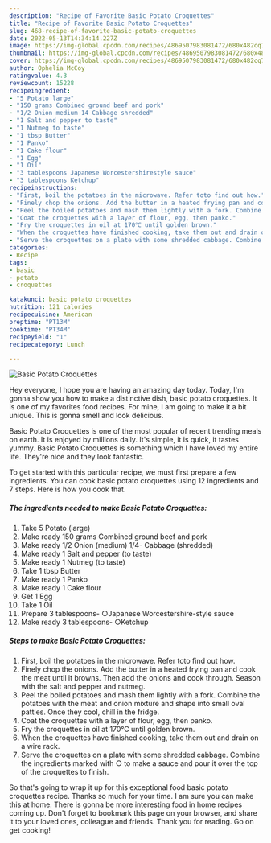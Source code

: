 ```yaml
---
description: "Recipe of Favorite Basic Potato Croquettes"
title: "Recipe of Favorite Basic Potato Croquettes"
slug: 468-recipe-of-favorite-basic-potato-croquettes
date: 2022-05-13T14:34:14.227Z
image: https://img-global.cpcdn.com/recipes/4869507983081472/680x482cq70/basic-potato-croquettes-recipe-main-photo.jpg
thumbnail: https://img-global.cpcdn.com/recipes/4869507983081472/680x482cq70/basic-potato-croquettes-recipe-main-photo.jpg
cover: https://img-global.cpcdn.com/recipes/4869507983081472/680x482cq70/basic-potato-croquettes-recipe-main-photo.jpg
author: Ophelia McCoy
ratingvalue: 4.3
reviewcount: 15228
recipeingredient:
- "5 Potato large"
- "150 grams Combined ground beef and pork"
- "1/2 Onion medium 14 Cabbage shredded"
- "1 Salt and pepper to taste"
- "1 Nutmeg to taste"
- "1 tbsp Butter"
- "1 Panko"
- "1 Cake flour"
- "1 Egg"
- "1 Oil"
- "3 tablespoons Japanese Worcestershirestyle sauce"
- "3 tablespoons Ketchup"
recipeinstructions:
- "First, boil the potatoes in the microwave. Refer toto find out how."
- "Finely chop the onions. Add the butter in a heated frying pan and cook the meat until it browns. Then add the onions and cook through. Season with the salt and pepper and nutmeg."
- "Peel the boiled potatoes and mash them lightly with a fork. Combine the potatoes with the meat and onion mixture and shape into small oval patties. Once they cool, chill in the fridge."
- "Coat the croquettes with a layer of flour, egg, then panko."
- "Fry the croquettes in oil at 170℃ until golden brown."
- "When the croquettes have finished cooking, take them out and drain on a wire rack."
- "Serve the croquettes on a plate with some shredded cabbage. Combine the ingredients marked with ○ to make a sauce and pour it over the top of the croquettes to finish."
categories:
- Recipe
tags:
- basic
- potato
- croquettes

katakunci: basic potato croquettes 
nutrition: 121 calories
recipecuisine: American
preptime: "PT13M"
cooktime: "PT34M"
recipeyield: "1"
recipecategory: Lunch

---
```



![Basic Potato Croquettes](https://img-global.cpcdn.com/recipes/4869507983081472/680x482cq70/basic-potato-croquettes-recipe-main-photo.jpg)

Hey everyone, I hope you are having an amazing day today. Today, I'm gonna show you how to make a distinctive dish, basic potato croquettes. It is one of my favorites food recipes. For mine, I am going to make it a bit unique. This is gonna smell and look delicious.

Basic Potato Croquettes is one of the most popular of recent trending meals on earth. It is enjoyed by millions daily. It's simple, it is quick, it tastes yummy. Basic Potato Croquettes is something which I have loved my entire life. They're nice and they look fantastic.




To get started with this particular recipe, we must first prepare a few ingredients. You can cook basic potato croquettes using 12 ingredients and 7 steps. Here is how you cook that.

<!--inarticleads1-->

##### The ingredients needed to make Basic Potato Croquettes:

1. Take 5 Potato (large)
1. Make ready 150 grams Combined ground beef and pork
1. Make ready 1/2 Onion (medium) 1/4- Cabbage (shredded)
1. Make ready 1 Salt and pepper (to taste)
1. Make ready 1 Nutmeg (to taste)
1. Take 1 tbsp Butter
1. Make ready 1 Panko
1. Make ready 1 Cake flour
1. Get 1 Egg
1. Take 1 Oil
1. Prepare 3 tablespoons- ○Japanese Worcestershire-style sauce
1. Make ready 3 tablespoons- ○Ketchup




<!--inarticleads2-->

##### Steps to make Basic Potato Croquettes:

1. First, boil the potatoes in the microwave. Refer toto find out how.
1. Finely chop the onions. Add the butter in a heated frying pan and cook the meat until it browns. Then add the onions and cook through. Season with the salt and pepper and nutmeg.
1. Peel the boiled potatoes and mash them lightly with a fork. Combine the potatoes with the meat and onion mixture and shape into small oval patties. Once they cool, chill in the fridge.
1. Coat the croquettes with a layer of flour, egg, then panko.
1. Fry the croquettes in oil at 170℃ until golden brown.
1. When the croquettes have finished cooking, take them out and drain on a wire rack.
1. Serve the croquettes on a plate with some shredded cabbage. Combine the ingredients marked with ○ to make a sauce and pour it over the top of the croquettes to finish.




So that's going to wrap it up for this exceptional food basic potato croquettes recipe. Thanks so much for your time. I am sure you can make this at home. There is gonna be more interesting food in home recipes coming up. Don't forget to bookmark this page on your browser, and share it to your loved ones, colleague and friends. Thank you for reading. Go on get cooking!
